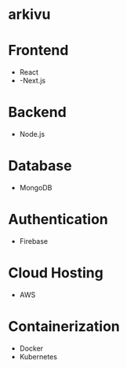 # arkivu

# Frontend
- React
- -Next.js

# Backend
- Node.js

# Database
- MongoDB

# Authentication
- Firebase

# Cloud Hosting
- AWS

# Containerization
- Docker
- Kubernetes
